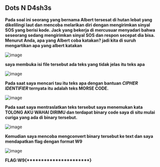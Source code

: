 ## Dots N D4sh3s 
**Pada soal ini seorang yang bernama Albert tersesat di hutan lebat yang dikelilingi laut dan mencoba melarikan diri dengan mengirimkan sinyal SOS yang berisi kode. Jack yang bekerja di mercusuar menyadari bahwa seseorang sedang mengirimkan sinyal SOS dan respon secepat dia bisa. Menurut Anda, apa yang Albert coba katakan? jadi kita di suruh mengartikan apa yang albert katakan**

![image](https://github.com/adityabarunairawan/WRITE-UP-CTFTKJ/assets/136324726/43914412-159b-4ea2-a187-be82df9efc02)

**saya membuka isi file tersebut ada teks yang tidak jelas itu teks apa**

![image](https://github.com/adityabarunairawan/WRITE-UP-CTFTKJ/assets/136324726/b56f7170-4060-4f46-864f-d9d1bda950db)

**Pada saat saya mencari tau itu teks apa dengan bantuan _CIPHER IDENTIFIER_ ternyata itu adalah teks MORSE CODE.**

![image](https://github.com/adityabarunairawan/WRITE-UP-CTFTKJ/assets/136324726/7a3aee8b-23c5-4cde-b1f5-e6b6c1af7200)

**Pada saat saya mentraslatkan teks tersebut saya menemukan kata TOLONG AKU WAHAI DIRIMU dan terdapat binary code saya di situ mulai curiga yang ada di binary tersebut.**

![image](https://github.com/adityabarunairawan/WRITE-UP-CTFTKJ/assets/136324726/564d0617-cfb5-481b-ab80-49897657d337)

**Kemudian saya mencoba mengconvert binary tersebut ke text dan saya mendapatkan flag dengan format W9**

![image](https://github.com/adityabarunairawan/WRITE-UP-CTFTKJ/assets/136324726/500e4710-93d2-44a9-b9f3-df450afedcba)

**FLAG:W9{**********************}**
